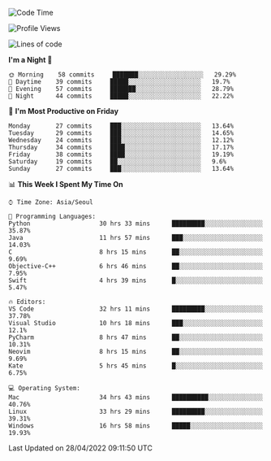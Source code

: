 <!--START_SECTION:waka-->
![Code Time](http://img.shields.io/badge/Code%20Time-308%20hrs%2031%20mins-blue)

![Profile Views](http://img.shields.io/badge/Profile%20Views-3-blue)

![Lines of code](https://img.shields.io/badge/From%20Hello%20World%20I%27ve%20Written-1%20Million%20lines%20of%20code-blue)

**I'm a Night 🦉** 

```text
🌞 Morning    58 commits     ███████░░░░░░░░░░░░░░░░░░   29.29% 
🌆 Daytime    39 commits     █████░░░░░░░░░░░░░░░░░░░░   19.7% 
🌃 Evening    57 commits     ███████░░░░░░░░░░░░░░░░░░   28.79% 
🌙 Night      44 commits     █████░░░░░░░░░░░░░░░░░░░░   22.22%

```
📅 **I'm Most Productive on Friday** 

```text
Monday       27 commits     ███░░░░░░░░░░░░░░░░░░░░░░   13.64% 
Tuesday      29 commits     ███░░░░░░░░░░░░░░░░░░░░░░   14.65% 
Wednesday    24 commits     ███░░░░░░░░░░░░░░░░░░░░░░   12.12% 
Thursday     34 commits     ████░░░░░░░░░░░░░░░░░░░░░   17.17% 
Friday       38 commits     ████░░░░░░░░░░░░░░░░░░░░░   19.19% 
Saturday     19 commits     ██░░░░░░░░░░░░░░░░░░░░░░░   9.6% 
Sunday       27 commits     ███░░░░░░░░░░░░░░░░░░░░░░   13.64%

```


📊 **This Week I Spent My Time On** 

```text
⌚︎ Time Zone: Asia/Seoul

💬 Programming Languages: 
Python                   30 hrs 33 mins      █████████░░░░░░░░░░░░░░░░   35.87% 
Java                     11 hrs 57 mins      ███░░░░░░░░░░░░░░░░░░░░░░   14.03% 
C                        8 hrs 15 mins       ██░░░░░░░░░░░░░░░░░░░░░░░   9.69% 
Objective-C++            6 hrs 46 mins       ██░░░░░░░░░░░░░░░░░░░░░░░   7.95% 
Swift                    4 hrs 39 mins       █░░░░░░░░░░░░░░░░░░░░░░░░   5.47%

🔥 Editors: 
VS Code                  32 hrs 11 mins      █████████░░░░░░░░░░░░░░░░   37.78% 
Visual Studio            10 hrs 18 mins      ███░░░░░░░░░░░░░░░░░░░░░░   12.1% 
PyCharm                  8 hrs 47 mins       ██░░░░░░░░░░░░░░░░░░░░░░░   10.31% 
Neovim                   8 hrs 15 mins       ██░░░░░░░░░░░░░░░░░░░░░░░   9.69% 
Kate                     5 hrs 45 mins       █░░░░░░░░░░░░░░░░░░░░░░░░   6.75%

💻 Operating System: 
Mac                      34 hrs 43 mins      ██████████░░░░░░░░░░░░░░░   40.76% 
Linux                    33 hrs 29 mins      █████████░░░░░░░░░░░░░░░░   39.31% 
Windows                  16 hrs 58 mins      █████░░░░░░░░░░░░░░░░░░░░   19.93%

```


 Last Updated on 28/04/2022 09:11:50 UTC
<!--END_SECTION:waka-->
